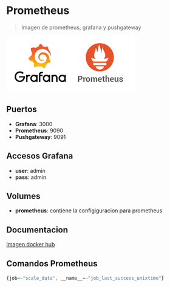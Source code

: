 
# Prometheus

> Imagen de prometheus, grafana y pushgateway

![alt text](img/header.png)

## Puertos

* **Grafana**: 3000
* **Prometheus**: 9090
* **Pushgateway**: 9091

## Accesos Grafana

* **user**: admin
* **pass**: admin

## Volumes

* **prometheus**: contiene la configiguracion para prometheus

## Documentacion

[Imagen docker hub](https://hub.docker.com/_/Sonarqube)

## Comandos Prometheus

```javascript
{job=~"scale_data", __name__=~"job_last_success_unixtime"}
```
